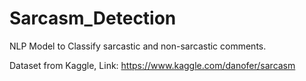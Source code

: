 # Sarcasm_Detection
NLP Model to Classify sarcastic and non-sarcastic comments.

Dataset from Kaggle, Link: https://www.kaggle.com/danofer/sarcasm
